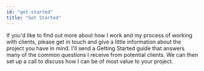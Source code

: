 ```yaml
---
id: "get-started"
title: "Get Started"
---
```


If you'd like to find out more about how I work and my process of working with clients, please get in touch and give a little information about the project you have in mind. I'll send a Getting Started guide that answers many of the common questions I receive from potential clients. We can then set up a call to discuss how I can be of most value to your project.
